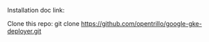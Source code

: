 Installation doc link: 

Clone this repo: git clone https://github.com/opentrillo/google-gke-deployer.git
